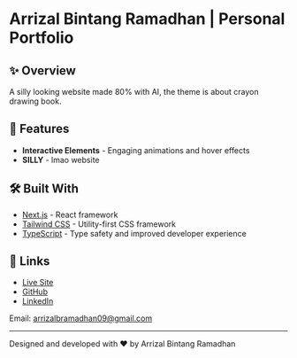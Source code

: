 # Arrizal Bintang Ramadhan | Personal Portfolio

## ✨ Overview

A silly looking website made 80% with AI, the theme is about crayon drawing book.

## 🌟 Features

- **Interactive Elements** - Engaging animations and hover effects
- **SILLY** - lmao website

## 🛠️ Built With

- [Next.js](https://nextjs.org/) - React framework
- [Tailwind CSS](https://tailwindcss.com/) - Utility-first CSS framework
- [TypeScript](https://www.typescriptlang.org/) - Type safety and improved developer experience

## 🔗 Links

- [Live Site](https://arrizal.tech)
- [GitHub](https://github.com/arrizalbintangr)
- [LinkedIn](https://linkedin.com/in/arrizalbintangr)

Email: arrizalbramadhan09@gmail.com

---

Designed and developed with ❤️ by Arrizal Bintang Ramadhan
